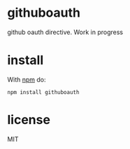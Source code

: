 # githuboauth

github oauth directive. Work in progress

# install

With [npm](https://npmjs.org) do:

```
npm install githuboauth
```

# license

MIT
